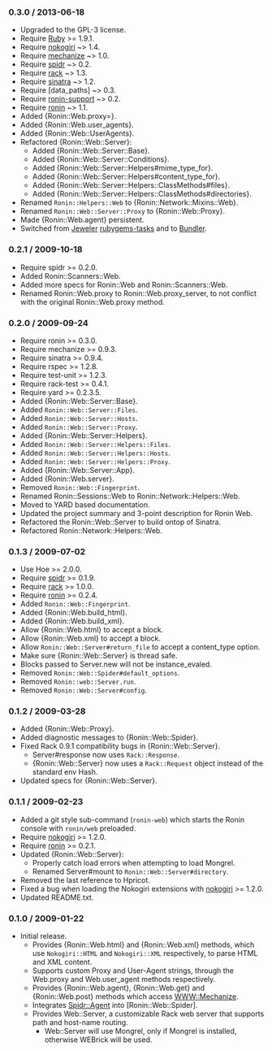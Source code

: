 ### 0.3.0 / 2013-06-18

* Upgraded to the GPL-3 license.
* Require [Ruby] >= 1.9.1.
* Require [nokogiri] ~> 1.4.
* Require [mechanize] ~> 1.0.
* Require [spidr] ~> 0.2.
* Require [rack] ~> 1.3.
* Require [sinatra] ~> 1.2.
* Require [data\_paths] ~> 0.3.
* Require [ronin-support] ~> 0.2.
* Require [ronin] ~> 1.1.
* Added {Ronin::Web.proxy=}.
* Added {Ronin::Web.user_agents}.
* Added {Ronin::Web::UserAgents}.
* Refactored {Ronin::Web::Server}:
  * Added {Ronin::Web::Server::Base}.
  * Added {Ronin::Web::Server::Conditions}.
  * Added {Ronin::Web::Server::Helpers#mime_type_for}.
  * Added {Ronin::Web::Server::Helpers#content_type_for}.
  * Added {Ronin::Web::Server::Helpers::ClassMethods#files}.
  * Added {Ronin::Web::Server::Helpers::ClassMethods#directories}.
* Renamed `Ronin::Helpers::Web` to {Ronin::Network::Mixins::Web}.
* Renamed `Ronin::Web::Server::Proxy` to {Ronin::Web::Proxy}.
* Made {Ronin::Web.agent} persistent.
* Switched from [Jeweler](https://github.com/technicalpickles/jeweler)
  [rubygems-tasks](http://github.com/postmodern/rubygems-tasks) and to
  [Bundler](http://gembundler.com).

### 0.2.1 / 2009-10-18

* Require spidr >= 0.2.0.
* Added Ronin::Scanners::Web.
* Added more specs for Ronin::Web and Ronin::Scanners::Web.
* Renamed Ronin::Web.proxy to Ronin::Web.proxy_server, to not conflict
  with the original Ronin::Web.proxy method.

### 0.2.0 / 2009-09-24

* Require ronin >= 0.3.0.
* Require mechanize >= 0.9.3.
* Require sinatra >= 0.9.4.
* Require rspec >= 1.2.8.
* Require test-unit >= 1.2.3.
* Require rack-test >= 0.4.1.
* Require yard >= 0.2.3.5.
* Added {Ronin::Web::Server::Base}.
* Added `Ronin::Web::Server::Files`.
* Added `Ronin::Web::Server::Hosts`.
* Added `Ronin::Web::Server::Proxy`.
* Added {Ronin::Web::Server::Helpers}.
* Added `Ronin::Web::Server::Helpers::Files`.
* Added `Ronin::Web::Server::Helpers::Hosts`.
* Added `Ronin::Web::Server::Helpers::Proxy`.
* Added {Ronin::Web::Server::App}.
* Added {Ronin::Web.server}.
* Removed `Ronin::Web::Fingerprint`.
* Renamed Ronin::Sessions::Web to Ronin::Network::Helpers::Web.
* Moved to YARD based documentation.
* Updated the project summary and 3-point description for Ronin Web.
* Refactored the Ronin::Web::Server to build ontop of Sinatra.
* Refactored Ronin::Network::Helpers::Web.

### 0.1.3 / 2009-07-02

* Use Hoe >= 2.0.0.
* Require [spidr] >= 0.1.9.
* Require [rack] >= 1.0.0.
* Require [ronin] >= 0.2.4.
* Added `Ronin::Web::Fingerprint`.
* Added {Ronin::Web.build_html}.
* Added {Ronin::Web.build_xml}.
* Allow {Ronin::Web.html} to accept a block.
* Allow {Ronin::Web.xml} to accept a block.
* Allow `Ronin::Web::Server#return_file` to accept a content_type option.
* Make sure {Ronin::Web::Server} is thread safe.
* Blocks passed to Server.new will not be instance_evaled.
* Removed `Ronin::Web::Spider#default_options`.
* Removed `Ronin::web::Server.run`.
* Removed `Ronin::Web::Server#config`.

### 0.1.2 / 2009-03-28

* Added {Ronin::Web::Proxy}.
* Added diagnostic messages to {Ronin::Web::Spider}.
* Fixed Rack 0.9.1 compatibility bugs in {Ronin::Web::Server}.
  * Server#response now uses `Rack::Response`.
  * {Ronin::Web::Server} now uses a `Rack::Request` object instead of the
    standard env Hash.
* Updated specs for {Ronin::Web::Server}.

### 0.1.1 / 2009-02-23

* Added a git style sub-command (`ronin-web`) which starts the Ronin
  console with `ronin/web` preloaded.
* Require [nokogiri] >= 1.2.0.
* Require [ronin] >= 0.2.1.
* Updated {Ronin::Web::Server}:
  * Properly catch load errors when attempting to load Mongrel.
  * Renamed Server#mount to `Ronin::Web::Server#directory`.
* Removed the last reference to Hpricot.
* Fixed a bug when loading the Nokogiri extensions with [nokogiri] >= 1.2.0.
* Updated README.txt.

### 0.1.0 / 2009-01-22

* Initial release.
  * Provides {Ronin::Web.html} and {Ronin::Web.xml} methods, which use
    `Nokogiri::HTML` and `Nokogiri::XML` respectively, to parse HTML and XML
    content.
  * Supports custom Proxy and User-Agent strings, through
    the Web.proxy and Web.user_agent methods respectively.
  * Provides {Ronin::Web.agent}, {Ronin::Web.get} and {Ronin::Web.post} methods
    which access [WWW::Mechanize][mechanize].
  * Integrates [Spidr::Agent][spidr] into [Ronin::Web::Spider].
  * Provides Web::Server, a customizable Rack web server that supports path
    and host-name routing.
    * Web::Server will use Mongrel, only if Mongrel is installed, otherwise
      WEBrick will be used.

[Ruby]: http://www.ruby-lang.org
[nokogiri]: https://github.com/tenderlove/nokogiri
[libxml2]: http://xmlsoft.org/
[libxslt]: http://xmlsoft.org/XSLT/
[mechanize]: https://github.com/tenderlove/mechanize
[spidr]: https://github.com/postmodern/spidr
[rack]: https://github.com/rack/rack
[sinatra]: https://github.com/sinatra/sinatra
[data_paths]: https://github.com/postmodern/data_paths
[ronin-support]: https://github.com/ronin-ruby/ronin-support
[ronin]: https://github.com/ronin-ruby/ronin
